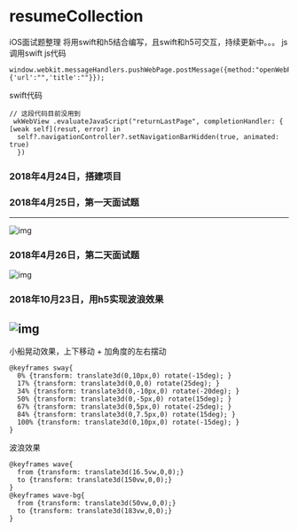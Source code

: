 # resumeCollection
iOS面试题整理
将用swift和h5结合编写，且swift和h5可交互，持续更新中。。。
js调用swift
js代码
```
window.webkit.messageHandlers.pushWebPage.postMessage({method:"openWebPage",data:{'url':"",'title':""}});
```
swift代码
```
// 这段代码目前没用到
 wkWebView .evaluateJavaScript("returnLastPage", completionHandler: { [weak self](resut, error) in
  self?.navigationController?.setNavigationBarHidden(true, animated: true)
  })
```



### 2018年4月24日，搭建项目
### 2018年4月25日，第一天面试题
-----
![img](https://github.com/wutao23yzd/resumeCollection/blob/master/firstDay.png)
### 2018年4月26日，第二天面试题
![img](https://github.com/wutao23yzd/resumeCollection/blob/master/secondday.png)
### 2018年10月23日，用h5实现波浪效果
![img](https://github.com/wutao23yzd/resumeCollection/blob/master/wave.gif)
-----
小船晃动效果，上下移动 + 加角度的左右摆动
```
@keyframes sway{
  0% {transform: translate3d(0,10px,0) rotate(-15deg); }
  17% {transform: translate3d(0,0,0) rotate(25deg); }
  34% {transform: translate3d(0,-10px,0) rotate(-20deg); }
  50% {transform: translate3d(0,-5px,0) rotate(15deg); }
  67% {transform: translate3d(0,5px,0) rotate(-25deg); }
  84% {transform: translate3d(0,7.5px,0) rotate(15deg); }
  100% {transform: translate3d(0,10px,0) rotate(-15deg); }
}
```
波浪效果
```
@keyframes wave{
  from {transform: translate3d(16.5vw,0,0);}
  to {transform: translate3d(150vw,0,0);}
}
@keyframes wave-bg{
  from {transform: translate3d(50vw,0,0);}
  to {transform: translate3d(183vw,0,0);}
}
```

